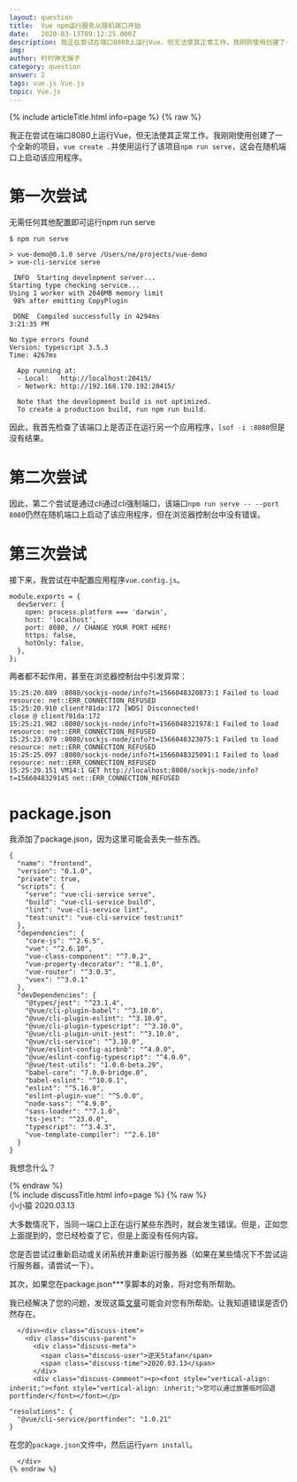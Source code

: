 ```yaml
---
layout: question
title:  Vue npm运行服务从随机端口开始
date:   2020-03-13T09:12:25.000Z
description: 我正在尝试在端口8080上运行Vue，但无法使其正常工作。我刚刚使用创建了一个全新的项目，vue create .并使用运行了该项目npm run ser...
img: 
author: 村村神无猴子
category: question
answer: 2
tags: vue.js Vue.js
topic: Vue.js
---
```

<div class="article-root">
  <div class="article">
    {% include articleTitle.html info=page %}
    {% raw %}
    <div class="article-content"><p><font style="vertical-align: inherit;"><font style="vertical-align: inherit;">我正在尝试在端口8080上运行Vue，但无法使其正常工作。</font><font style="vertical-align: inherit;">我刚刚使用创建了一个全新的项目，</font></font><code>vue create .</code><font style="vertical-align: inherit;"><font style="vertical-align: inherit;">并使用运行了该</font><font style="vertical-align: inherit;">项目</font></font><code>npm run serve</code><font style="vertical-align: inherit;"><font style="vertical-align: inherit;">，这会在随机端口上启动该应用程序。</font></font></p>

<h1><font style="vertical-align: inherit;"><font style="vertical-align: inherit;">第一次尝试</font></font></h1>

<p><font style="vertical-align: inherit;"><font style="vertical-align: inherit;">无需任何其他配置即可运行npm run serve</font></font></p>

<pre><code>$ npm run serve<font></font>
<font></font>
&gt; vue-demo@0.1.0 serve /Users/ne/projects/vue-demo<font></font>
&gt; vue-cli-service serve<font></font>
<font></font>
 INFO  Starting development server...<font></font>
Starting type checking service...<font></font>
Using 1 worker with 2048MB memory limit<font></font>
 98% after emitting CopyPlugin<font></font>
<font></font>
 DONE  Compiled successfully in 4294ms                                                                                                              3:21:35 PM<font></font>
<font></font>
No type errors found<font></font>
Version: typescript 3.5.3<font></font>
Time: 4267ms<font></font>
<font></font>
  App running at:<font></font>
  - Local:   http://localhost:20415/<font></font>
  - Network: http://192.168.178.192:20415/<font></font>
<font></font>
  Note that the development build is not optimized.<font></font>
  To create a production build, run npm run build.<font></font>
</code></pre>

<p><font style="vertical-align: inherit;"><font style="vertical-align: inherit;">因此，我首先检查了该端口上是否正在运行另一个应用程序，</font></font><code>lsof -i :8080</code><font style="vertical-align: inherit;"><font style="vertical-align: inherit;">但是没有结果。</font></font></p>

<h1><font style="vertical-align: inherit;"><font style="vertical-align: inherit;">第二次尝试</font></font></h1>

<p><font style="vertical-align: inherit;"><font style="vertical-align: inherit;">因此，第二个尝试是通过cli通过cli强制端口，该端口</font></font><code>npm run serve -- --port 8080</code><font style="vertical-align: inherit;"><font style="vertical-align: inherit;">仍然在随机端口上启动了该应用程序，但在浏览器控制台中没有错误。</font></font></p>

<h1><font style="vertical-align: inherit;"><font style="vertical-align: inherit;">第三次尝试</font></font></h1>

<p><font style="vertical-align: inherit;"><font style="vertical-align: inherit;">接下来，我尝试在中配置应用程序</font></font><code>vue.config.js</code><font style="vertical-align: inherit;"><font style="vertical-align: inherit;">。</font></font></p>

<pre><code>module.exports = {<font></font>
  devServer: {<font></font>
    open: process.platform === 'darwin',<font></font>
    host: 'localhost',<font></font>
    port: 8080, // CHANGE YOUR PORT HERE!<font></font>
    https: false,<font></font>
    hotOnly: false,<font></font>
  },<font></font>
};<font></font>
</code></pre>

<p><font style="vertical-align: inherit;"><font style="vertical-align: inherit;">两者都不起作用，甚至在浏览器控制台中引发异常：</font></font></p>

<pre><code>15:25:20.889 :8080/sockjs-node/info?t=1566048320873:1 Failed to load resource: net::ERR_CONNECTION_REFUSED<font></font>
15:25:20.910 client?81da:172 [WDS] Disconnected!<font></font>
close @ client?81da:172<font></font>
15:25:21.982 :8080/sockjs-node/info?t=1566048321978:1 Failed to load resource: net::ERR_CONNECTION_REFUSED<font></font>
15:25:23.079 :8080/sockjs-node/info?t=1566048323075:1 Failed to load resource: net::ERR_CONNECTION_REFUSED<font></font>
15:25:25.097 :8080/sockjs-node/info?t=1566048325091:1 Failed to load resource: net::ERR_CONNECTION_REFUSED<font></font>
15:25:29.151 VM14:1 GET http://localhost:8080/sockjs-node/info?t=1566048329145 net::ERR_CONNECTION_REFUSED<font></font>
</code></pre>

<h1><font style="vertical-align: inherit;"><font style="vertical-align: inherit;">package.json</font></font></h1>

<p><font style="vertical-align: inherit;"><font style="vertical-align: inherit;">我添加了package.json，因为这里可能会丢失一些东西。</font></font></p>

<pre><code>{<font></font>
  "name": "frontend",<font></font>
  "version": "0.1.0",<font></font>
  "private": true,<font></font>
  "scripts": {<font></font>
    "serve": "vue-cli-service serve",<font></font>
    "build": "vue-cli-service build",<font></font>
    "lint": "vue-cli-service lint",<font></font>
    "test:unit": "vue-cli-service test:unit"<font></font>
  },<font></font>
  "dependencies": {<font></font>
    "core-js": "^2.6.5",<font></font>
    "vue": "^2.6.10",<font></font>
    "vue-class-component": "^7.0.2",<font></font>
    "vue-property-decorator": "^8.1.0",<font></font>
    "vue-router": "^3.0.3",<font></font>
    "vuex": "^3.0.1"<font></font>
  },<font></font>
  "devDependencies": {<font></font>
    "@types/jest": "^23.1.4",<font></font>
    "@vue/cli-plugin-babel": "^3.10.0",<font></font>
    "@vue/cli-plugin-eslint": "^3.10.0",<font></font>
    "@vue/cli-plugin-typescript": "^3.10.0",<font></font>
    "@vue/cli-plugin-unit-jest": "^3.10.0",<font></font>
    "@vue/cli-service": "^3.10.0",<font></font>
    "@vue/eslint-config-airbnb": "^4.0.0",<font></font>
    "@vue/eslint-config-typescript": "^4.0.0",<font></font>
    "@vue/test-utils": "1.0.0-beta.29",<font></font>
    "babel-core": "7.0.0-bridge.0",<font></font>
    "babel-eslint": "^10.0.1",<font></font>
    "eslint": "^5.16.0",<font></font>
    "eslint-plugin-vue": "^5.0.0",<font></font>
    "node-sass": "^4.9.0",<font></font>
    "sass-loader": "^7.1.0",<font></font>
    "ts-jest": "^23.0.0",<font></font>
    "typescript": "^3.4.3",<font></font>
    "vue-template-compiler": "^2.6.10"<font></font>
  }<font></font>
}<font></font>
</code></pre>

<p><font style="vertical-align: inherit;"><font style="vertical-align: inherit;">我想念什么？</font></font></p></div>
    {% endraw %}
  </div>

  <div class="discuss-wrapper">
    {% include discussTitle.html info=page %}
    {% raw %}
    <div class="discuss-item">
        <div class="discuss-parent">
          <div class="discuss-meta">
            <span class="discuss-user">小小猿</span>
            <span class="discuss-time">2020.03.13</span>
          </div>
          <div class="discuss-comment"><p><font style="vertical-align: inherit;"><font style="vertical-align: inherit;">大多数情况下，当同一端口上正在运行某些东西时，就会发生错误。</font><font style="vertical-align: inherit;">但是，正如您上面提到的，您已经检查了它，但是上面没有任何内容。</font></font></p>

<p><font style="vertical-align: inherit;"><font style="vertical-align: inherit;">您是否尝试过重新启动或关闭系统并重新运行服务器（如果在某些情况下不尝试运行服务器，请尝试一下）。 </font></font></p>

<p><font style="vertical-align: inherit;"><font style="vertical-align: inherit;">其次，如果您在package.json***享脚本的对象，将对您有所帮助。</font></font></p>

<p><font style="vertical-align: inherit;"><font style="vertical-align: inherit;">我已经解决了您的问题，发现这篇</font></font><a href="https://cli.vuejs.org/guide/cli-service.html#using-the-binary" rel="nofollow noreferrer"><font style="vertical-align: inherit;"><font style="vertical-align: inherit;">文章</font></font></a><font style="vertical-align: inherit;"><font style="vertical-align: inherit;">可能会对您有所帮助。</font><font style="vertical-align: inherit;">让我知道错误是否仍然存在。</font></font></p></div>
        </div>
        
      </div><div class="discuss-item">
        <div class="discuss-parent">
          <div class="discuss-meta">
            <span class="discuss-user">逆天Stafan</span>
            <span class="discuss-time">2020.03.13</span>
          </div>
          <div class="discuss-comment"><p><font style="vertical-align: inherit;"><font style="vertical-align: inherit;">您可以通过放置临时回退portfinder</font></font></p>

<pre><code>"resolutions": {<font></font>
  "@vue/cli-service/portfinder": "1.0.21"<font></font>
}<font></font>
</code></pre>

<p><font style="vertical-align: inherit;"><font style="vertical-align: inherit;">在您的</font></font><code>package.json</code><font style="vertical-align: inherit;"><font style="vertical-align: inherit;">文件中，然后运行</font></font><code>yarn install</code><font style="vertical-align: inherit;"><font style="vertical-align: inherit;">。</font></font></p></div>
        </div>
        
      </div>
    {% endraw %}
  </div>
<div>

